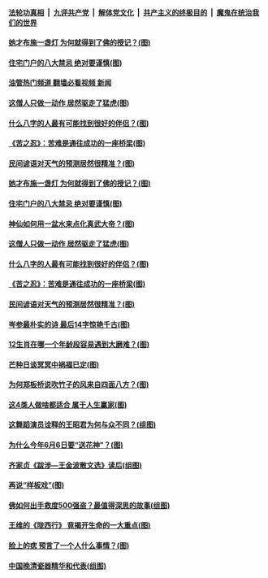 ####  [法轮功真相](../../../../basic/blob/master/README.md?t=06082031) &nbsp;|&nbsp; [九评共产党](../../../../9ping.md/blob/master/README.md?t=06082031) &nbsp;|&nbsp; [解体党文化](../../../../jtdwh.md/blob/master/README.md?t=06082031)  &nbsp;|&nbsp; [共产主义的终极目的](../../../../gczydzjmd.md/blob/master/README.md?t=06082031) &nbsp;|&nbsp; [魔鬼在统治我们的世界](../../../../mgztzwmdsj.md/blob/master/README.md?t=06082031) 

#### [她才布施一盏灯 为何就得到了佛的授记？(图)](../pages/p7/1007620.md?t=06082031) 

#### [住宅门户的八大禁忌 绝对要谨慎(图)](../pages/p7/1005797.md?t=06082031) 

#### [油管热门频道 翻墙必看视频 新闻](http://45.76.130.85:81/youtube.html?06082031)

#### [这僧人只做一动作 居然驱走了猛虎(图)](../pages/p7/1007820.md?t=06082031) 

#### [什么八字的人最有可能找到很好的伴侣？(图)](../pages/p7/1004508.md?t=06082031) 

#### [《苦之忍》：苦难是通往成功的一座桥梁(图)](../pages/p7/1008344.md?t=06082031) 

#### [民间谚语对天气的预测居然很精准？(图)](../pages/p7/1001257.md?t=06082031) 

#### [她才布施一盏灯 为何就得到了佛的授记？(图)](../pages/p7/1007620.md?t=06082031) 

#### [住宅门户的八大禁忌 绝对要谨慎(图)](../pages/p7/1005797.md?t=06082031) 

#### [神仙如何用一盆水来点化真武大帝？(图)](../pages/p7/1007623.md?t=06082031) 

#### [这僧人只做一动作 居然驱走了猛虎(图)](../pages/p7/1007820.md?t=06082031) 

#### [什么八字的人最有可能找到很好的伴侣？(图)](../pages/p7/1004508.md?t=06082031) 

#### [《苦之忍》：苦难是通往成功的一座桥梁(图)](../pages/p7/1008344.md?t=06082031) 

#### [民间谚语对天气的预测居然很精准？(图)](../pages/p7/1001257.md?t=06082031) 

#### [岑参最朴实的诗 最后14字惊艳千古(图)](../pages/p7/1001654.md?t=06082031) 

#### [12生肖在哪一个年龄段容易遇到大磨难？(图)](../pages/p7/1004534.md?t=06082031) 

#### [芒种日谈冥冥中祸福已定(图)](../pages/p7/1008156.md?t=06082031) 

#### [为何郑板桥说吹竹子的风来自四面八方？(图)](../pages/p7/1007439.md?t=06082031) 

#### [这4类人做啥都适合 属于人生赢家(图)](../pages/p7/1003388.md?t=06082031) 

#### [这舞蹈演员诠释的王昭君为何与众不同？(组图)](../pages/p7/1008213.md?t=06082031) 

#### [为什么今年6月6日要“送花神”？(图)](../pages/p7/1007617.md?t=06082031) 

#### [齐家贞《跋涉—王金波散文选》读后(组图)](../pages/p7/1008226.md?t=06082031) 

#### [再说“样板戏”(图)](../pages/p7/1008180.md?t=06082031) 

#### [佛如何出手救度500强盗？最值得深思的故事(组图)](../pages/p7/1006587.md?t=06082031) 

#### [王维的《陇西行》 竟揭开生命的一大重点(图)](../pages/p7/1007208.md?t=06082031) 

#### [脸上的痣 预言了一个人什么事情？(图)](../pages/p7/1004703.md?t=06082031) 

#### [中国晚清瓷器精华和代表(组图)](../pages/p7/1005902.md?t=06082031) 

<img src='http://gfw-breaker.win/goodnews/indexes/p7.md' width='0px' height='0px'/>
